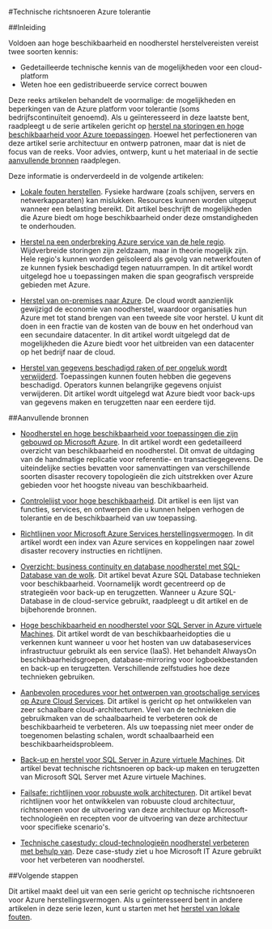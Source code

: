 <properties
   pageTitle="Flexibele technische richtsnoeren index | Microsoft Azure"
   description="Index van de technische artikelen op inzicht en ontwerpen veerkrachtige, hoge beschikbaarheid, fouttolerante toepassingen, evenals planning voor herstel na storing herstel- en continuïteit"
   services=""
   documentationCenter="na"
   authors="adamglick"
   manager="saladki"
   editor=""/>

<tags
   ms.service="resiliency"
   ms.devlang="na"
   ms.topic="article"
   ms.tgt_pltfrm="na"
   ms.workload="na"
   ms.date="08/18/2016"
   ms.author="aglick"/>

#<a name="azure-resiliency-technical-guidance"></a>Technische richtsnoeren Azure tolerantie

##<a name="introduction"></a>Inleiding

Voldoen aan hoge beschikbaarheid en noodherstel herstelvereisten vereist twee soorten kennis:

- Gedetailleerde technische kennis van de mogelijkheden voor een cloud-platform
- Weten hoe een gedistribueerde service correct bouwen

Deze reeks artikelen behandelt de voormalige: de mogelijkheden en beperkingen van de Azure platform voor tolerantie (soms bedrijfscontinuïteit genoemd). Als u geïnteresseerd in deze laatste bent, raadpleegt u de serie artikelen gericht op [herstel na storingen en hoge beschikbaarheid voor Azure toepassingen](https://aka.ms/drtechguide). Hoewel het perfectioneren van deze artikel serie architectuur en ontwerp patronen, maar dat is niet de focus van de reeks. Voor advies, ontwerp, kunt u het materiaal in de sectie [aanvullende bronnen](#additional-resources) raadplegen.

Deze informatie is onderverdeeld in de volgende artikelen:

- [Lokale fouten herstellen](resiliency-technical-guidance-recovery-local-failures.md).
Fysieke hardware (zoals schijven, servers en netwerkapparaten) kan mislukken. Resources kunnen worden uitgeput wanneer een belasting bereikt. Dit artikel beschrijft de mogelijkheden die Azure biedt om hoge beschikbaarheid onder deze omstandigheden te onderhouden.

- [Herstel na een onderbreking Azure service van de hele regio](resiliency-technical-guidance-recovery-loss-azure-region.md).
Wijdverbreide storingen zijn zeldzaam, maar in theorie mogelijk zijn. Hele regio's kunnen worden geïsoleerd als gevolg van netwerkfouten of ze kunnen fysiek beschadigd tegen natuurrampen. In dit artikel wordt uitgelegd hoe u toepassingen maken die span geografisch verspreide gebieden met Azure.

- [Herstel van on-premises naar Azure](resiliency-technical-guidance-recovery-on-premises-azure.md).
De cloud wordt aanzienlijk gewijzigd de economie van noodherstel, waardoor organisaties hun Azure met tot stand brengen van een tweede site voor herstel. U kunt dit doen in een fractie van de kosten van de bouw en het onderhoud van een secundaire datacenter. In dit artikel wordt uitgelegd dat de mogelijkheden die Azure biedt voor het uitbreiden van een datacenter op het bedrijf naar de cloud.

- [Herstel van gegevens beschadigd raken of per ongeluk wordt verwijderd](resiliency-technical-guidance-recovery-data-corruption.md).
Toepassingen kunnen fouten hebben die gegevens beschadigd. Operators kunnen belangrijke gegevens onjuist verwijderen. Dit artikel wordt uitgelegd wat Azure biedt voor back-ups van gegevens maken en terugzetten naar een eerdere tijd.

##<a name="additional-resources"></a>Aanvullende bronnen

- [Noodherstel en hoge beschikbaarheid voor toepassingen die zijn gebouwd op Microsoft Azure](resiliency-disaster-recovery-high-availability-azure-applications.md).
In dit artikel wordt een gedetailleerd overzicht van beschikbaarheid en noodherstel. Dit omvat de uitdaging van de handmatige replicatie voor referentie- en transactiegegevens. De uiteindelijke secties bevatten voor samenvattingen van verschillende soorten disaster recovery topologieën die zich uitstrekken over Azure gebieden voor het hoogste niveau van beschikbaarheid.

- [Controlelijst voor hoge beschikbaarheid](resiliency-high-availability-checklist.md).
Dit artikel is een lijst van functies, services, en ontwerpen die u kunnen helpen verhogen de tolerantie en de beschikbaarheid van uw toepassing.

- [Richtlijnen voor Microsoft Azure Services herstellingsvermogen](resiliency-service-guidance-index.md).
In dit artikel wordt een index van Azure services en koppelingen naar zowel disaster recovery instructies en richtlijnen.

- [Overzicht: business continuity en database noodherstel met SQL-Database van de wolk](../sql-database/sql-database-business-continuity.md).
Dit artikel bevat Azure SQL Database technieken voor beschikbaarheid. Voornamelijk wordt gecentreerd op de strategieën voor back-up en terugzetten. Wanneer u Azure SQL-Database in de cloud-service gebruikt, raadpleegt u dit artikel en de bijbehorende bronnen.

- [Hoge beschikbaarheid en noodherstel voor SQL Server in Azure virtuele Machines](../virtual-machines/virtual-machines-windows-sql-high-availability-dr.md).
Dit artikel wordt de van beschikbaarheidopties die u verkennen kunt wanneer u voor het hosten van uw databaseservices infrastructuur gebruikt als een service (IaaS). Het behandelt AlwaysOn beschikbaarheidsgroepen, database-mirroring voor logboekbestanden en back-up en terugzetten. Verschillende zelfstudies hoe deze technieken gebruiken.

- [Aanbevolen procedures voor het ontwerpen van grootschalige services op Azure Cloud Services](https://azure.microsoft.com//blog/best-practices-for-designing-large-scale-services-on-windows-azure/).
Dit artikel is gericht op het ontwikkelen van zeer schaalbare cloud-architecturen. Veel van de technieken die gebruikmaken van de schaalbaarheid te verbeteren ook de beschikbaarheid te verbeteren. Als uw toepassing niet meer onder de toegenomen belasting schalen, wordt schaalbaarheid een beschikbaarheidsprobleem.

- [Back-up en herstel voor SQL Server in Azure virtuele Machines](../virtual-machines/virtual-machines-windows-sql-backup-recovery.md).
Dit artikel bevat technische richtsnoeren op back-up maken en terugzetten van Microsoft SQL Server met Azure virtuele Machines.

- [Failsafe: richtlijnen voor robuuste wolk architecturen](https://channel9.msdn.com/Series/FailSafe).
Dit artikel bevat richtlijnen voor het ontwikkelen van robuuste cloud architectuur, richtsnoeren voor de uitvoering van deze architectuur op Microsoft-technologieën en recepten voor de uitvoering van deze architectuur voor specifieke scenario's.

- [Technische casestudy: cloud-technologieën noodherstel verbeteren met behulp van](https://www.microsoft.com/itshowcase/Article/Content/737/Using-cloud-technologies-to-improve-disaster-recovery).
Deze case-study ziet u hoe Microsoft IT Azure gebruikt voor het verbeteren van noodherstel.

##<a name="next-steps"></a>Volgende stappen

Dit artikel maakt deel uit van een serie gericht op technische richtsnoeren voor Azure herstellingsvermogen. Als u geïnteresseerd bent in andere artikelen in deze serie lezen, kunt u starten met het [herstel van lokale fouten](resiliency-technical-guidance-recovery-local-failures.md).
